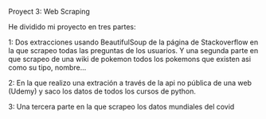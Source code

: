 Proyect 3: Web Scraping

He dividido mi proyecto en tres partes:

1: Dos extracciones usando BeautifulSoup de la página de Stackoverflow en la que scrapeo todas las preguntas 
de los usuarios.
Y una segunda parte en que scrapeo de una wiki de pokemon todos los pokemons que existen asi como su tipo,
nombre...
        
2: En la que realizo una extración a través de la api no pública de una web (Udemy) y saco los datos de todos
los cursos de python.

3: Una tercera parte en la que scrapeo los datos mundiales del covid
         
          
     